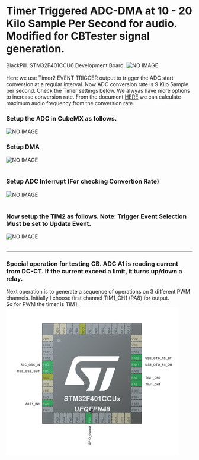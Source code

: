 # Timer Triggered ADC-DMA at 10 - 20 Kilo Sample Per Second for audio. Modified for CBTester signal generation.
BlackPill. STM32F401CCU6 Development Board.
<img alt="NO IMAGE" src="blackpill.png"><br><br>
Here we use Timer2 EVENT TRIGGER output to trigger the ADC start conversion at a regular interval. 
Now ADC conversion rate is 9 Kilo Sample per second. Check the Timer settings below. We alwyas have 
more options to increase conversion rate. From the document [HERE](https://marcelmg.github.io/pwm_dac_sound/) we can calculate maximum audio frequency
from the conversion rate. 
### Setup the ADC in CubeMX as follows. <br>
<img alt="NO IMAGE" src="adcA.png"><br>
### Setup DMA<br>
<img alt="NO IMAGE" src="adcB.png"><br><br>
### Setup ADC Interrupt (For checking Convertion Rate)
<img alt="NO IMAGE" src="adcC.png"><br><br>
### Now setup the TIM2 as follows. Note: Trigger Event Selection Must be set to Update Event.
<img alt="NO IMAGE" src="timA.png"><br><br>

___

### Special operation for testing CB. ADC A1 is reading current from DC-CT. If the current exceed a limit, it turns up/down a relay. <br>
Next operation is to generate a sequence of operations on 3 different PWM channels. Initially I choose first channel TIM1_CH1 (PA8) for output. <br>
So for PWM the timer is TIM1. <br>
<img alt="NO IMAGE" src="pwm01.jpg"><br><br>

